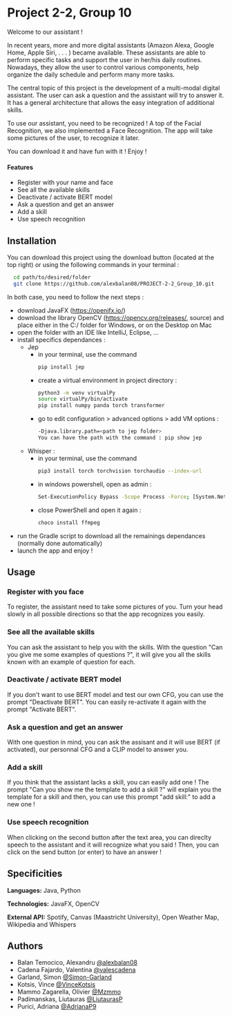 
# Project 2-2, Group 10

Welcome to our assistant ! 

In recent years, more and more digital assistants (Amazon Alexa, Google Home, Apple Siri, . . . ) became available. These assistants are able to perform specific tasks and support the user in her/his daily routines. Nowadays, they allow the user to control various components, help organize the daily schedule and perform many more tasks.

The central topic of this project is the development of a multi-modal digital assistant. The user can ask a question and the assistant will try to answer it. It has a general architecture that allows the easy integration of additional skills.

To use our assistant, you need to be recognized ! A top of the Facial Recognition, we also implemented a Face Recognition. The app will take some pictures of the user, to recognize it later.

You can download it and have fun with it ! Enjoy !


#### Features

- Register with your name and face
- See all the available skills 
- Deactivate / activate BERT model
- Ask a question and get an answer
- Add a skill
- Use speech recognition 







## Installation

You can download this project using the download button (located at the top right) or using the following commands in your terminal : 

```bash
  cd path/to/desired/folder
  git clone https://github.com/alexbalan08/PROJECT-2-2_Group_10.git
```
In both case, you need to follow the next steps : 
- download JavaFX (https://openjfx.io/)
- download the library OpenCV (https://opencv.org/releases/, source) and place either in the C:/ folder for Windows, or on the Desktop on Mac
- open the folder with an IDE like IntelliJ, Eclipse, ...
- install specifics dependances :
    - Jep
        - in your terminal, use the command 
            ```bash
            pip install jep
            ```
        - create a virtual environment in project directory :
            ```bash
            python3 -m venv virtualPy
            source virtualPy/bin/activate 
            pip install numpy panda torch transformer
            ```
        - go to edit configuration > advanced options > add VM options :
            ```bash
            -Djava.library.path=<path to jep folder>
            You can have the path with the command : pip show jep
            ```
    - Whisper :
        - in your terminal, use the command 
            ```bash
            pip3 install torch torchvision torchaudio --index-url 
            ```
        - in windows powershell, open as admin :
            ```bash
            Set-ExecutionPolicy Bypass -Scope Process -Force; [System.Net.ServicePointManager]::SecurityProtocol = [System.Net.ServicePointManager]::SecurityProtocol -bor 3072; iex ((New-Object System.Net.WebClient).DownloadString('https://community.chocolatey.org/install.ps1'))”)
            ```
        - close PowerShell and open it again : 
            ```bash
            choco install ffmpeg
            ```
- run the Gradle script to download all the remainings dependances (normally done automatically)
- launch the app and enjoy !


## Usage

### Register with you face 

To register, the assistant need to take some pictures of you. Turn your head slowly in all possible directions so that the app recognizes you easily.

### See all the available skills

You can ask the assistant to help you with the skills. With the question "Can you give me some examples of questions ?", it will give you all the skills known with an example of question for each. 

### Deactivate / activate BERT model

If you don't want to use BERT model and test our own CFG, you can use the prompt "Deactivate BERT". You can easily re-activate it again with the prompt "Activate BERT".

### Ask a question and get an answer

With one question in mind, you can ask the assisant and it will use BERT (if activated), our personnal CFG and a CLIP model to answer you.

### Add a skill

If you think that the assistant lacks a skill, you can easily add one ! The prompt "Can you show me the template to add a skill ?" will explain you the template for a skill and then, you can use this prompt "add skill:" to add a new one !

### Use speech recognition

When clicking on the second button after the text area, you can direclty speech to the assistant and it will recognize what you said ! Then, you can click on the send button (or enter) to have an answer !
## Specificities

**Languages:** Java, Python

**Technologies:** JavaFX, OpenCV

**External API:** Spotify, Canvas (Maastricht University), Open Weather Map, Wikipedia and Whispers


## Authors

- Balan Temocico, Alexandru [@alexbalan08](https://github.com/alexbalan08)
- Cadena Fajardo, Valentina [@valescadena](https://github.com/valescadena)
- Garland, Simon [@Simon-Garland](https://github.com/Simon-Garland)
- Kotsis, Vince [@VinceKotsis](https://github.com/VinceKotsis)
- Mammo Zagarella, Olivier [@Mzmmo](https://github.com/Mzmmo)
- Padimanskas, Liutauras [@LiutaurasP](https://github.com/LiutaurasP)
- Purici, Adriana [@AdrianaP9](https://github.com/AdrianaP9)

